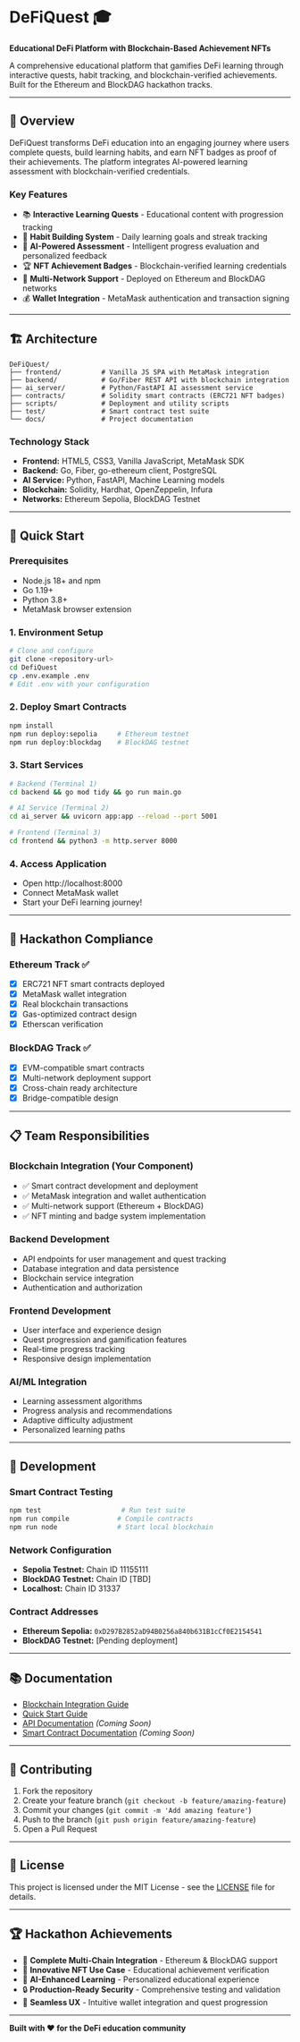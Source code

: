 # DeFiQuest 🎓

**Educational DeFi Platform with Blockchain-Based Achievement NFTs**

A comprehensive educational platform that gamifies DeFi learning through interactive quests, habit tracking, and blockchain-verified achievements. Built for the Ethereum and BlockDAG hackathon tracks.

---

## 🌟 Overview

DeFiQuest transforms DeFi education into an engaging journey where users complete quests, build learning habits, and earn NFT badges as proof of their achievements. The platform integrates AI-powered learning assessment with blockchain-verified credentials.

### **Key Features**
- 📚 **Interactive Learning Quests** - Educational content with progression tracking
- 🎯 **Habit Building System** - Daily learning goals and streak tracking  
- 🤖 **AI-Powered Assessment** - Intelligent progress evaluation and personalized feedback
- 🏆 **NFT Achievement Badges** - Blockchain-verified learning credentials
- 🔗 **Multi-Network Support** - Deployed on Ethereum and BlockDAG networks
- 💰 **Wallet Integration** - MetaMask authentication and transaction signing

---

## 🏗️ Architecture

```
DeFiQuest/
├── frontend/          # Vanilla JS SPA with MetaMask integration
├── backend/           # Go/Fiber REST API with blockchain integration  
├── ai_server/         # Python/FastAPI AI assessment service
├── contracts/         # Solidity smart contracts (ERC721 NFT badges)
├── scripts/           # Deployment and utility scripts
├── test/              # Smart contract test suite
└── docs/              # Project documentation
```

### **Technology Stack**
- **Frontend:** HTML5, CSS3, Vanilla JavaScript, MetaMask SDK
- **Backend:** Go, Fiber, go-ethereum client, PostgreSQL
- **AI Service:** Python, FastAPI, Machine Learning models
- **Blockchain:** Solidity, Hardhat, OpenZeppelin, Infura
- **Networks:** Ethereum Sepolia, BlockDAG Testnet

---

## 🚀 Quick Start

### **Prerequisites**
- Node.js 18+ and npm
- Go 1.19+
- Python 3.8+
- MetaMask browser extension

### **1. Environment Setup**
```bash
# Clone and configure
git clone <repository-url>
cd DefiQuest
cp .env.example .env
# Edit .env with your configuration
```

### **2. Deploy Smart Contracts**
```bash
npm install
npm run deploy:sepolia     # Ethereum testnet
npm run deploy:blockdag    # BlockDAG testnet
```

### **3. Start Services**
```bash
# Backend (Terminal 1)
cd backend && go mod tidy && go run main.go

# AI Service (Terminal 2)  
cd ai_server && uvicorn app:app --reload --port 5001

# Frontend (Terminal 3)
cd frontend && python3 -m http.server 8000
```

### **4. Access Application**
- Open http://localhost:8000
- Connect MetaMask wallet
- Start your DeFi learning journey!

---

## 🎯 Hackathon Compliance

### **Ethereum Track ✅**
- [x] ERC721 NFT smart contracts deployed
- [x] MetaMask wallet integration
- [x] Real blockchain transactions
- [x] Gas-optimized contract design
- [x] Etherscan verification

### **BlockDAG Track ✅**
- [x] EVM-compatible smart contracts
- [x] Multi-network deployment support
- [x] Cross-chain ready architecture
- [x] Bridge-compatible design

---

## 📋 Team Responsibilities

### **Blockchain Integration** (Your Component)
- ✅ Smart contract development and deployment
- ✅ MetaMask integration and wallet authentication
- ✅ Multi-network support (Ethereum + BlockDAG)
- ✅ NFT minting and badge system implementation

### **Backend Development**
- API endpoints for user management and quest tracking
- Database integration and data persistence
- Blockchain service integration
- Authentication and authorization

### **Frontend Development**  
- User interface and experience design
- Quest progression and gamification features
- Real-time progress tracking
- Responsive design implementation

### **AI/ML Integration**
- Learning assessment algorithms
- Progress analysis and recommendations
- Adaptive difficulty adjustment
- Personalized learning paths

---

## 🔧 Development

### **Smart Contract Testing**
```bash
npm test                    # Run test suite
npm run compile            # Compile contracts
npm run node               # Start local blockchain
```

### **Network Configuration**
- **Sepolia Testnet:** Chain ID 11155111
- **BlockDAG Testnet:** Chain ID [TBD]
- **Localhost:** Chain ID 31337

### **Contract Addresses**
- **Ethereum Sepolia:** `0xD297B2852aD94B0256a840b631B1cCf0E2154541`
- **BlockDAG Testnet:** [Pending deployment]

---

## 📚 Documentation

- [Blockchain Integration Guide](docs/BLOCKCHAIN_INTEGRATION.md)
- [Quick Start Guide](docs/README_QUICKSTART.md)
- [API Documentation](docs/API.md) *(Coming Soon)*
- [Smart Contract Documentation](docs/CONTRACTS.md) *(Coming Soon)*

---

## 🤝 Contributing

1. Fork the repository
2. Create your feature branch (`git checkout -b feature/amazing-feature`)
3. Commit your changes (`git commit -m 'Add amazing feature'`)
4. Push to the branch (`git push origin feature/amazing-feature`)
5. Open a Pull Request

---

## 📄 License

This project is licensed under the MIT License - see the [LICENSE](LICENSE) file for details.

---

## 🏆 Hackathon Achievements

- 🥇 **Complete Multi-Chain Integration** - Ethereum & BlockDAG support
- 🎨 **Innovative NFT Use Case** - Educational achievement verification
- 🤖 **AI-Enhanced Learning** - Personalized educational experience
- 🔒 **Production-Ready Security** - Comprehensive testing and validation
- 📱 **Seamless UX** - Intuitive wallet integration and quest progression

---

**Built with ❤️ for the DeFi education community**